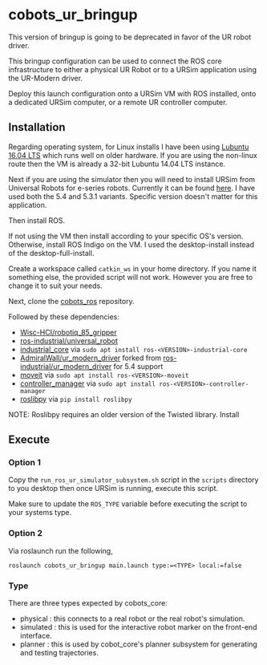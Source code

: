 # cobots_ur_bringup

This version of bringup is going to be deprecated in favor of the UR robot driver.

This bringup configuration can be used to connect the ROS core infrastructure to
either a physical UR Robot or to a URSim application using the UR-Modern driver.

Deploy this launch configuration onto a URSim VM with ROS installed, onto a
dedicated URSim computer, or a remote UR controller computer.

## Installation
Regarding operating system, for Linux installs I have been using
[Lubuntu 16.04 LTS](http://cdimage.ubuntu.com/lubuntu/releases/16.04/release/) which
runs well on older hardware. If you are using the non-linux route then the VM
is already a 32-bit Lubuntu 14.04 LTS instance.

Next if you are using the simulator then you will need to install URSim from
Universal Robots for e-series robots. Currently it can be found
[here](https://www.universal-robots.com/download/?option=53319#section41511).
I have used both the 5.4 and 5.3.1 variants. Specific version doesn't matter for
this application.

Then install ROS.

If not using the VM then install according to your specific OS's version. Otherwise,
install ROS Indigo on the VM. I used the desktop-install instead of the desktop-full-install.

Create a workspace called `catkin_ws` in your home directory. If you name it
something else, the provided script will not work. However you are free to change
it to suit your needs.

Next, clone the [cobots_ros](https://github.com/Wisc-HCI/cobots_ros) repository.

Followed by these dependencies:
- [Wisc-HCI/robotiq_85_gripper](https://github.com/Wisc-HCI/robotiq_85_gripper)
- [ros-industrial/universal_robot](https://github.com/ros-industrial/universal_robot)
- [industrial_core](http://wiki.ros.org/industrial_core) via `sudo apt install ros-<VERSION>-industrial-core`
- [AdmiralWall/ur_modern_driver](https://github.com/AdmiralWall/ur_modern_driver) forked from [ros-industrial/ur_modern_driver](https://github.com/ros-industrial/ur_modern_driver) for 5.4 support
- [moveit](https://moveit.ros.org/) via `sudo apt install ros-<VERSION>-moveit`
- [controller_manager](http://wiki.ros.org/controller_manager) via `sudo apt install ros-<VERSION>-controller-manager`
- [roslibpy](https://pypi.org/project/roslibpy/) via `pip install roslibpy`

NOTE: Roslibpy requires an older version of the Twisted library. Install

## Execute
### Option 1
Copy the `run_ros_ur_simulator_subsystem.sh` script in the `scripts` directory to you desktop then once URSim is running, execute this script.

Make sure to update the `ROS_TYPE` variable before executing the script to your systems type.

### Option 2
Via roslaunch run the following,

```
roslaunch cobots_ur_bringup main.launch type:=<TYPE> local:=false
```

### Type
There are three types expected by cobots_core:
- physical : this connects to a real robot or the real robot's simulation.
- simulated : this is used for the interactive robot marker on the front-end interface.
- planner : this is used by cobot_core's planner subsystem for generating and testing trajectories.
